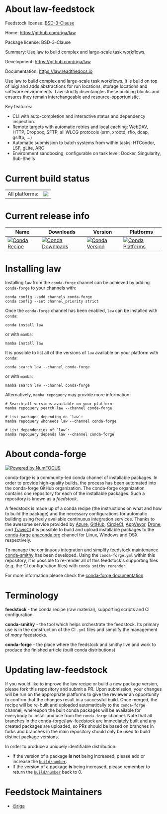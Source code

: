 About law-feedstock
===================

Feedstock license: [BSD-3-Clause](https://github.com/conda-forge/law-feedstock/blob/main/LICENSE.txt)

Home: https://github.com/riga/law

Package license: BSD-3-Clause

Summary: Use law to build complex and large-scale task workflows.

Development: https://github.com/riga/law

Documentation: https://law.readthedocs.io

Use law to build complex and large-scale task workflows. It is build on top of luigi and adds
abstractions for run locations, storage locations and software environments. Law strictly
disentangles these building blocks and ensures they remain interchangeable and
resource-opportunistic.

Key features:
- CLI with auto-completion and interactive status and dependency inspection.
- Remote targets with automatic retries and local caching: WebDAV, HTTP, Dropbox, SFTP, all WLCG
  protocols (srm, xrootd, rfio, dcap, gsiftp, ...)
- Automatic submission to batch systems from within tasks: HTCondor, LSF, gLite, ARC
- Environment sandboxing, configurable on task level: Docker, Singularity, Sub-Shells


Current build status
====================


<table><tr><td>All platforms:</td>
    <td>
      <a href="https://dev.azure.com/conda-forge/feedstock-builds/_build/latest?definitionId=10423&branchName=main">
        <img src="https://dev.azure.com/conda-forge/feedstock-builds/_apis/build/status/law-feedstock?branchName=main">
      </a>
    </td>
  </tr>
</table>

Current release info
====================

| Name | Downloads | Version | Platforms |
| --- | --- | --- | --- |
| [![Conda Recipe](https://img.shields.io/badge/recipe-law-green.svg)](https://anaconda.org/conda-forge/law) | [![Conda Downloads](https://img.shields.io/conda/dn/conda-forge/law.svg)](https://anaconda.org/conda-forge/law) | [![Conda Version](https://img.shields.io/conda/vn/conda-forge/law.svg)](https://anaconda.org/conda-forge/law) | [![Conda Platforms](https://img.shields.io/conda/pn/conda-forge/law.svg)](https://anaconda.org/conda-forge/law) |

Installing law
==============

Installing `law` from the `conda-forge` channel can be achieved by adding `conda-forge` to your channels with:

```
conda config --add channels conda-forge
conda config --set channel_priority strict
```

Once the `conda-forge` channel has been enabled, `law` can be installed with `conda`:

```
conda install law
```

or with `mamba`:

```
mamba install law
```

It is possible to list all of the versions of `law` available on your platform with `conda`:

```
conda search law --channel conda-forge
```

or with `mamba`:

```
mamba search law --channel conda-forge
```

Alternatively, `mamba repoquery` may provide more information:

```
# Search all versions available on your platform:
mamba repoquery search law --channel conda-forge

# List packages depending on `law`:
mamba repoquery whoneeds law --channel conda-forge

# List dependencies of `law`:
mamba repoquery depends law --channel conda-forge
```


About conda-forge
=================

[![Powered by
NumFOCUS](https://img.shields.io/badge/powered%20by-NumFOCUS-orange.svg?style=flat&colorA=E1523D&colorB=007D8A)](https://numfocus.org)

conda-forge is a community-led conda channel of installable packages.
In order to provide high-quality builds, the process has been automated into the
conda-forge GitHub organization. The conda-forge organization contains one repository
for each of the installable packages. Such a repository is known as a *feedstock*.

A feedstock is made up of a conda recipe (the instructions on what and how to build
the package) and the necessary configurations for automatic building using freely
available continuous integration services. Thanks to the awesome service provided by
[Azure](https://azure.microsoft.com/en-us/services/devops/), [GitHub](https://github.com/),
[CircleCI](https://circleci.com/), [AppVeyor](https://www.appveyor.com/),
[Drone](https://cloud.drone.io/welcome), and [TravisCI](https://travis-ci.com/)
it is possible to build and upload installable packages to the
[conda-forge](https://anaconda.org/conda-forge) [anaconda.org](https://anaconda.org/)
channel for Linux, Windows and OSX respectively.

To manage the continuous integration and simplify feedstock maintenance
[conda-smithy](https://github.com/conda-forge/conda-smithy) has been developed.
Using the ``conda-forge.yml`` within this repository, it is possible to re-render all of
this feedstock's supporting files (e.g. the CI configuration files) with ``conda smithy rerender``.

For more information please check the [conda-forge documentation](https://conda-forge.org/docs/).

Terminology
===========

**feedstock** - the conda recipe (raw material), supporting scripts and CI configuration.

**conda-smithy** - the tool which helps orchestrate the feedstock.
                   Its primary use is in the construction of the CI ``.yml`` files
                   and simplify the management of *many* feedstocks.

**conda-forge** - the place where the feedstock and smithy live and work to
                  produce the finished article (built conda distributions)


Updating law-feedstock
======================

If you would like to improve the law recipe or build a new
package version, please fork this repository and submit a PR. Upon submission,
your changes will be run on the appropriate platforms to give the reviewer an
opportunity to confirm that the changes result in a successful build. Once
merged, the recipe will be re-built and uploaded automatically to the
`conda-forge` channel, whereupon the built conda packages will be available for
everybody to install and use from the `conda-forge` channel.
Note that all branches in the conda-forge/law-feedstock are
immediately built and any created packages are uploaded, so PRs should be based
on branches in forks and branches in the main repository should only be used to
build distinct package versions.

In order to produce a uniquely identifiable distribution:
 * If the version of a package **is not** being increased, please add or increase
   the [``build/number``](https://docs.conda.io/projects/conda-build/en/latest/resources/define-metadata.html#build-number-and-string).
 * If the version of a package **is** being increased, please remember to return
   the [``build/number``](https://docs.conda.io/projects/conda-build/en/latest/resources/define-metadata.html#build-number-and-string)
   back to 0.

Feedstock Maintainers
=====================

* [@riga](https://github.com/riga/)

